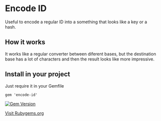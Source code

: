 # Encode ID

Useful to encode a regular ID into a something that looks like a key or a hash.


## How it works

It works like a regular converter between diferent bases, but the destination base has a lot of characters and then the result looks like more impressive.


## Install in your project

Just require it in your Gemfile

```
gem 'encode-id'
```

[![Gem Version](https://badge.fury.io/rb/encode.id.svg)](https://badge.fury.io/rb/encode-id)

[Visit Rubygems.org](https://rubygems.org/gems/encode-id)